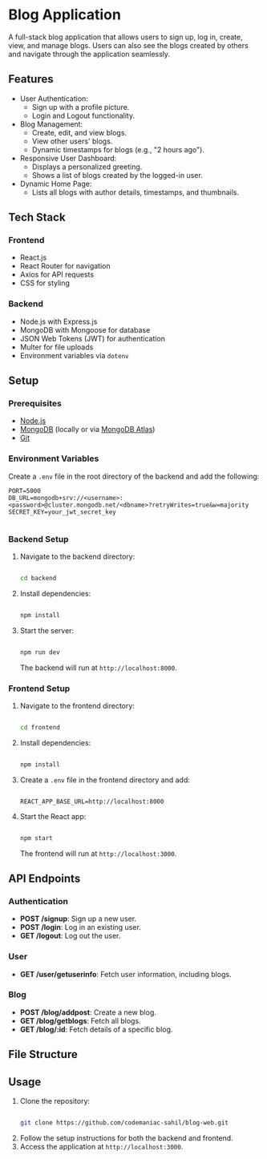 # Blog Application

A full-stack blog application that allows users to sign up, log in, create, view, and manage blogs. Users can also see the blogs created by others and navigate through the application seamlessly.

## Features

- User Authentication:
  - Sign up with a profile picture.
  - Login and Logout functionality.
- Blog Management:
  - Create, edit, and view blogs.
  - View other users' blogs.
  - Dynamic timestamps for blogs (e.g., "2 hours ago").
- Responsive User Dashboard:
  - Displays a personalized greeting.
  - Shows a list of blogs created by the logged-in user.
- Dynamic Home Page:
  - Lists all blogs with author details, timestamps, and thumbnails.

## Tech Stack

### Frontend
- React.js
- React Router for navigation
- Axios for API requests
- CSS for styling

### Backend
- Node.js with Express.js
- MongoDB with Mongoose for database
- JSON Web Tokens (JWT) for authentication
- Multer for file uploads
- Environment variables via `dotenv`

## Setup

### Prerequisites
- [Node.js](https://nodejs.org/)
- [MongoDB](https://www.mongodb.com/) (locally or via [MongoDB Atlas](https://www.mongodb.com/cloud/atlas))
- [Git](https://git-scm.com/)

### Environment Variables
Create a `.env` file in the root directory of the backend and add the following:
```env
PORT=5000
DB_URL=mongodb+srv://<username>:<password>@cluster.mongodb.net/<dbname>?retryWrites=true&w=majority
SECRET_KEY=your_jwt_secret_key


```




### Backend Setup
1. Navigate to the backend directory:
   ```bash
   
   cd backend
   ```
2. Install dependencies:
   ```bash
   
   npm install
   ```
3. Start the server:
   ```bash
   
   npm run dev
   ```
   The backend will run at `http://localhost:8000`.

### Frontend Setup
1. Navigate to the frontend directory:
   ```bash
   
   cd frontend
   ```
2. Install dependencies:
   ```bash
   
   npm install
   ```
3. Create a `.env` file in the frontend directory and add:
   ```env
   
   REACT_APP_BASE_URL=http://localhost:8000
   ```
4. Start the React app:
   ```bash
   
   npm start
   ```
   The frontend will run at `http://localhost:3000`.

## API Endpoints

### Authentication
- **POST /signup**: Sign up a new user.
- **POST /login**: Log in an existing user.
- **GET /logout**: Log out the user.

### User
- **GET /user/getuserinfo**: Fetch user information, including blogs.

### Blog
- **POST /blog/addpost**: Create a new blog.
- **GET /blog/getblogs**: Fetch all blogs.
- **GET /blog/:id**: Fetch details of a specific blog.

## File Structure


## Usage

1. Clone the repository:
   ```bash
   
   git clone https://github.com/codemaniac-sahil/blog-web.git
   ```
2. Follow the setup instructions for both the backend and frontend.
3. Access the application at `http://localhost:3000`.


